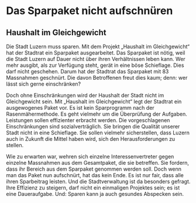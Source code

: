 # Das Sparpaket nicht aufschnüren

## Haushalt im Gleichgewicht
Die Stadt Luzern muss sparen. Mit dem Projekt „Haushalt im Gleichgewicht“ hat der Stadtrat ein Sparpaket ausgearbeitet. Das Sparpaket ist nötig, weil die Stadt Luzern auf Dauer nicht über ihren Verhältnissen leben kann. Wer mehr ausgibt, als zur Verfügung steht, gerät in eine böse Schieflage. Dies darf nicht geschehen. Darum hat der Stadtrat das Sparpaket mit 83 Massnahmen geschnürt. Die davon Betroffenen freut dies kaum; denn: wer lässt sich gerne einschränken?

Doch ohne Einschränkungen wird der Haushalt der Stadt nicht im Gleichgewicht sein. Mit „Haushalt im Gleichgewicht“ legt der Stadtrat ein ausgewogenes Paket vor. Es ist kein Sparprogramm nach der Rasenmähermethode. Es geht vielmehr um die Überprüfung der Aufgaben. Leistungen sollen effizienter erbracht werden. Die vorgeschlagenen Einschränkungen sind sozialverträglich. Sie bringen die Qualität unserer Stadt nicht in eine Schieflage. Sie sollen vielmehr sicherstellen, dass Luzern auch in Zukunft die Mittel haben wird, sich den Herausforderungen zu stellen.

Wie zu erwarten war, wehren sich einzelne Interessenvertreter gegen einzelne Massnahmen aus dem Gesamtpaket, die sie betreffen. Sie fordern, dass ihr Bereich aus dem Sparpaket genommen werden soll. Doch wenn man das Paket nun aufschnürt, hat das kein Ende. Es ist nur fair, dass alle ihren Sparbeitrag leisten. Und die Stadtverwaltung ist da besonders gefragt. Ihre Effizienz zu steigern, darf nicht ein einmaligen Projektes sein; es ist eine Daueraufgabe. Und: Sparen kann ja auch gesundes Abspecken sein.